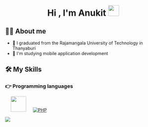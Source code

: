 <h1 align="center">Hi , I'm Anukit <img src="https://media.giphy.com/media/hvRJCLFzcasrR4ia7z/giphy.gif" width="35"></h1>

## :sassy_man:  About me
- :school: I graduated from the Rajamangala University of Technology in Thanyaburi
- 🌱 I'm studying mobile application development

## 🛠️ My Skills

### 👉 Programming languages
<p align="left"> 
  &emsp;
<img height=50 src="https://cdn.jsdelivr.net/gh/devicons/devicon/icons/python/python-original.svg"/>
  &emsp;
  <a href="https://www.php.net/">
    <img alt="PHP" src="https://img.shields.io/badge/PHP-%23777BB4.svg?logo=php&logoColor=white"/>
  </a>
</p>
<img src="https://github-readme-stats.vercel.app/api?username=zluvsand&show_icons=true&theme=dark"/>
